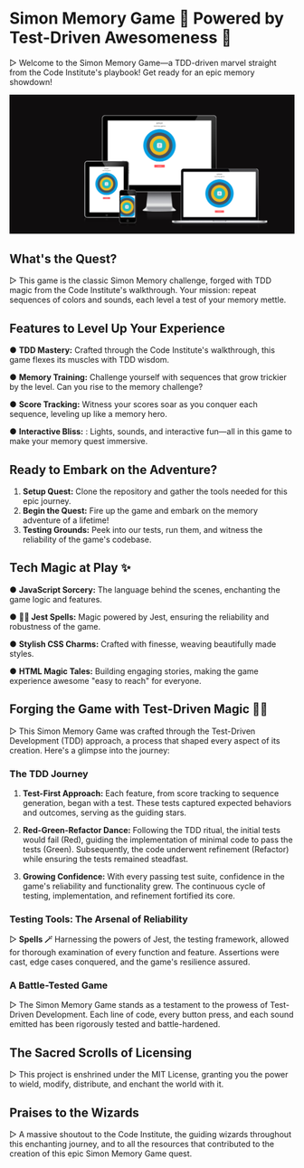 # Simon Memory Game 🧩 Powered by Test-Driven Awesomeness 🚀

▷ Welcome to the Simon Memory Game—a TDD-driven marvel straight from the Code Institute's playbook! Get ready for an epic memory showdown!

![Website at different breakpoints](assets/images/simon-breakpoints.png)

## What's the Quest?

▷ This game is the classic Simon Memory challenge, forged with TDD magic from the Code Institute's walkthrough. Your mission: repeat sequences of colors and sounds, each level a test of your memory mettle.

## Features to Level Up Your Experience 

● **TDD Mastery:** Crafted through the Code Institute's walkthrough, this game flexes its muscles with TDD wisdom.

● **Memory Training:** Challenge yourself with sequences that grow trickier by the level. Can you rise to the memory challenge?

● **Score Tracking:** Witness your scores soar as you conquer each sequence, leveling up like a memory hero.

● **Interactive Bliss:** : Lights, sounds, and interactive fun—all in this game to make your memory quest immersive.

## Ready to Embark on the Adventure?

1. **Setup Quest:** Clone the repository and gather the tools needed for this epic journey.
2. **Begin the Quest:** Fire up the game and embark on the memory adventure of a lifetime!
3. **Testing Grounds:** Peek into our tests, run them, and witness the reliability of the game's codebase.

## Tech Magic at Play ✨

● **JavaScript Sorcery:** The language behind the scenes, enchanting the game logic and features.

● **🧚‍♀️ Jest Spells:** Magic powered by Jest, ensuring the reliability and robustness of the game.

● **Stylish CSS Charms:** Crafted with finesse, weaving beautifully made styles.

● **HTML Magic Tales:** Building engaging stories, making the game experience awesome "easy to reach" for everyone.

## Forging the Game with Test-Driven Magic 🧙‍♂️

▷ This Simon Memory Game was crafted through the Test-Driven Development (TDD) approach, a process that shaped every aspect of its creation. Here's a glimpse into the journey:

### The TDD Journey

1. **Test-First Approach:** Each feature, from score tracking to sequence generation, began with a test. These tests captured expected behaviors and outcomes, serving as the guiding stars.

2. **Red-Green-Refactor Dance:** Following the TDD ritual, the initial tests would fail (Red), guiding the implementation of minimal code to pass the tests (Green). Subsequently, the code underwent refinement (Refactor) while ensuring the tests remained steadfast.

3. **Growing Confidence:** With every passing test suite, confidence in the game's reliability and functionality grew. The continuous cycle of testing, implementation, and refinement fortified its core.

### Testing Tools: The Arsenal of Reliability

▷ **Spells 🪄** Harnessing the powers of Jest, the testing framework, allowed for thorough examination of every function and feature. Assertions were cast, edge cases conquered, and the game's resilience assured.

### A Battle-Tested Game

▷ The Simon Memory Game stands as a testament to the prowess of Test-Driven Development. Each line of code, every button press, and each sound emitted has been rigorously tested and battle-hardened.

## The Sacred Scrolls of Licensing

▷ This project is enshrined under the MIT License, granting you the power to wield, modify, distribute, and enchant the world with it.

## Praises to the Wizards
▷ A massive shoutout to the Code Institute, the guiding wizards throughout this enchanting journey, and to all the resources that contributed to the creation of this epic Simon Memory Game quest.
